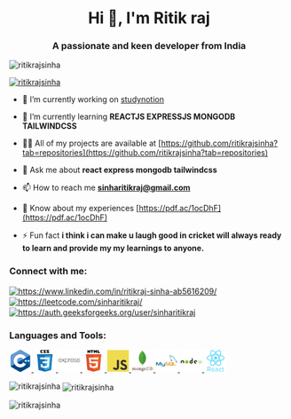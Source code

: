 <h1 align="center">Hi 👋, I'm Ritik raj</h1>
<h3 align="center">A passionate and keen developer from India</h3>

<p align="left"> <img src="https://komarev.com/ghpvc/?username=ritikrajsinha&label=Profile%20views&color=0e75b6&style=flat" alt="ritikrajsinha" /> </p>

<p align="left"> <a href="https://github.com/ryo-ma/github-profile-trophy"><img src="https://github-profile-trophy.vercel.app/?username=ritikrajsinha" alt="ritikrajsinha" /></a> </p>

- 🔭 I’m currently working on [studynotion](https://studynotion-edtech-project.vercel.app/)

- 🌱 I’m currently learning **REACTJS EXPRESSJS MONGODB TAILWINDCSS**

- 👨‍💻 All of my projects are available at [https://github.com/ritikrajsinha?tab=repositories](https://github.com/ritikrajsinha?tab=repositories)

- 💬 Ask me about **react express mongodb tailwindcss**

- 📫 How to reach me **sinharitikraj@gmail.com**

- 📄 Know about my experiences [https://pdf.ac/1ocDhF](https://pdf.ac/1ocDhF)

- ⚡ Fun fact **i think i can make u laugh good in cricket will always ready to learn and provide my my learnings to anyone.**

<h3 align="left">Connect with me:</h3>
<p align="left">
<a href="https://linkedin.com/in/https://www.linkedin.com/in/ritikraj-sinha-ab5616209/" target="blank"><img align="center" src="https://raw.githubusercontent.com/rahuldkjain/github-profile-readme-generator/master/src/images/icons/Social/linked-in-alt.svg" alt="https://www.linkedin.com/in/ritikraj-sinha-ab5616209/" height="30" width="40" /></a>
<a href="https://www.leetcode.com/https://leetcode.com/sinharitikraj/" target="blank"><img align="center" src="https://raw.githubusercontent.com/rahuldkjain/github-profile-readme-generator/master/src/images/icons/Social/leet-code.svg" alt="https://leetcode.com/sinharitikraj/" height="30" width="40" /></a>
<a href="https://auth.geeksforgeeks.org/user/https://auth.geeksforgeeks.org/user/sinharitikraj" target="blank"><img align="center" src="https://raw.githubusercontent.com/rahuldkjain/github-profile-readme-generator/master/src/images/icons/Social/geeks-for-geeks.svg" alt="https://auth.geeksforgeeks.org/user/sinharitikraj" height="30" width="40" /></a>
</p>

<h3 align="left">Languages and Tools:</h3>
<p align="left"> <a href="https://www.w3schools.com/cpp/" target="_blank" rel="noreferrer"> <img src="https://raw.githubusercontent.com/devicons/devicon/master/icons/cplusplus/cplusplus-original.svg" alt="cplusplus" width="40" height="40"/> </a> <a href="https://www.w3schools.com/css/" target="_blank" rel="noreferrer"> <img src="https://raw.githubusercontent.com/devicons/devicon/master/icons/css3/css3-original-wordmark.svg" alt="css3" width="40" height="40"/> </a> <a href="https://expressjs.com" target="_blank" rel="noreferrer"> <img src="https://raw.githubusercontent.com/devicons/devicon/master/icons/express/express-original-wordmark.svg" alt="express" width="40" height="40"/> </a> <a href="https://www.w3.org/html/" target="_blank" rel="noreferrer"> <img src="https://raw.githubusercontent.com/devicons/devicon/master/icons/html5/html5-original-wordmark.svg" alt="html5" width="40" height="40"/> </a> <a href="https://developer.mozilla.org/en-US/docs/Web/JavaScript" target="_blank" rel="noreferrer"> <img src="https://raw.githubusercontent.com/devicons/devicon/master/icons/javascript/javascript-original.svg" alt="javascript" width="40" height="40"/> </a> <a href="https://www.mongodb.com/" target="_blank" rel="noreferrer"> <img src="https://raw.githubusercontent.com/devicons/devicon/master/icons/mongodb/mongodb-original-wordmark.svg" alt="mongodb" width="40" height="40"/> </a> <a href="https://www.mysql.com/" target="_blank" rel="noreferrer"> <img src="https://raw.githubusercontent.com/devicons/devicon/master/icons/mysql/mysql-original-wordmark.svg" alt="mysql" width="40" height="40"/> </a> <a href="https://nodejs.org" target="_blank" rel="noreferrer"> <img src="https://raw.githubusercontent.com/devicons/devicon/master/icons/nodejs/nodejs-original-wordmark.svg" alt="nodejs" width="40" height="40"/> </a> <a href="https://reactjs.org/" target="_blank" rel="noreferrer"> <img src="https://raw.githubusercontent.com/devicons/devicon/master/icons/react/react-original-wordmark.svg" alt="react" width="40" height="40"/> </a> </p>

<p><img align="left" src="https://github-readme-stats.vercel.app/api/top-langs?username=ritikrajsinha&show_icons=true&locale=en&layout=compact" alt="ritikrajsinha" /></p>

<p>&nbsp;<img align="center" src="https://github-readme-stats.vercel.app/api?username=ritikrajsinha&show_icons=true&locale=en" alt="ritikrajsinha" /></p>

<p><img align="center" src="https://github-readme-streak-stats.herokuapp.com/?user=ritikrajsinha&" alt="ritikrajsinha" /></p>

